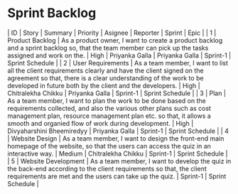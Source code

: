 # Sprint Backlog

| ID | Story | Summary | Priority | Asignee | Reporter | Sprint | Epic |
| 1 | Product Backlog | As a product owner, I want to create a product backlog and a sprint backlog so, that the team member can pick up the tasks assigned and work on the. | High | Priyanka Galla | Priyanka Galla | Sprint-1 | Sprint Schedule |
| 2 | User Requirements | As a team member, I want to list all the client requirements clearly and have the client signed on the agreement so that, there is a clear understanding of the work to be developed in future both by the client and the developers. | High | Chitralekha Chikku | Priyanka Galla | Sprint-1 | Sprint Schedule |
| 3 | Plan | As a team member, I want to plan the work to be done based on the requirements collected, and also the various other plans such as cost management plan, resource management plan etc. so that, it allows a smooth and organied flow of work during development. | High | Divyaharshini Bheemiredyy | Priyanka Galla | Sprint-1 | Sprint Schedule |
| 4 | Website Design | As a team member, I want to design the front-end main homepage of the website, so that the users can access the quiz in an interactive way. | Medium | Chitralekha Chikku | Sprint-1 | Sprint Schedule |
| 5 | Website Development | As a team member, I want to develop the quiz in the back-end according to the client requirements so that, the client requirements are met and the users can take up the quiz. |  Sprint-1 | Sprint Schedule |